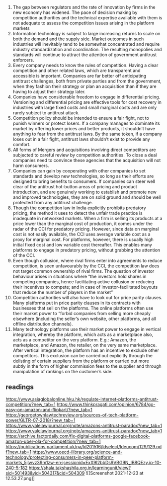       

1.  The gap between regulators and the rate of innovation by firms in the new economy has widened. The pace of decision making by competition authorities and the technical expertise available with them is not adequate to assess the competition issues arising in the platform markets 
2.  Information technology is subject to large increasing returns to scale on both the demand and the supply side. Market outcomes in such industries will inevitably tend to be somewhat concentrated and require industry standardization and coordination. The resulting monopolies and standards will continue to attract the attention of government antitrust enforcers.
3.  Every company needs to know the rules of competition. Having a clear competition and other related laws, which are transparent and accessible is important. Companies are far better off anticipating antitrust challenges, both from private parties and from the government, when they fashion their strategy or plan an acquisition than if they are having to adjust their strategy later. 
4.  Companies have considerable freedom to engage in differential pricing. Versioning and differential pricing are effective tools for cost recovery in industries with large fixed costs and small marginal costs and are only rarely subject to antitrust attack.
5.  Competition policy should be intended to ensure a fair fight, not to punish winners or protect losers. If a company manages to dominate its market by offering lower prices and better products, it shouldn’t have anything to fear from the antitrust laws. By the same token, if a company loses out in a fair fight, antitrust laws shouldn’t exist to provide any comfort.
6.  All forms of Mergers and acquisitions involving direct competitors are subjected to careful review by competition authorities. To close a deal companies need to convince these agencies that the acquisition will not harm consumers.
7.  Companies can gain by cooperating with other companies to set standards and develop new technologies, so long as their efforts are designed to bring benefits to consumers. If companies can steer well clear of the antitrust hot-button areas of pricing and product introduction, and are genuinely working to establish and promote new and improved technologies, they are on solid ground and should be well protected from any antitrust challenge.
8.  Though the competition law in India explicitly prohibits predatory pricing, the method it uses to detect the unfair trade practice is inadequate in networked markets. When a firm is selling its products at a price lower than the marginal cost of production, it comes under the radar of the CCI for predatory pricing. However, since data on marginal cost is not easily available, the CCI uses average variable cost as a proxy for marginal cost. For platforms, however, there is usually high initial fixed cost and low variable cost thereafter. This enables many platforms to engage in predatory pricing, without grabbing the attention of the CCI. 
9.  Even though collusion, where rival firms enter into agreements to reduce competition, is seen unfavourably by the CCI, the competition law does not target common ownership of rival firms. The question of investor behaviour arises in situations where “the investors hold shares in competing companies, hence facilitating active collusion or reducing their incentives to compete; and in case of investor-facilitated buyouts that reduce the number of players in the market”
10.  Competition authorities will also have to look out for price parity clauses. Many platforms put in price parity clauses in its contracts with businesses that sell on the platforms. The online platforms often use their market power to “forbid companies from selling more cheaply elsewhere (including the seller’s own website, other platforms, and all offline distribution channels).
11.  Many technology platforms use their market power to engage in vertical integration, whereby the platform, which acts as a marketplace also, acts as a competitor on the very platform. E.g.: Amazon, the marketplace, and Amazon, the retailer, on the very same marketplace. After vertical integration, the platform has an incentive to exclude other competitors. This exclusion can be carried out explicitly through the delisting of certain suppliers from the platform or carried out more subtly in the form of higher commission fees to the supplier and through manipulation of rankings on the customer’s side.


## readings
https://www.asiaglobalonline.hku.hk/regulate-internet-platforms-antitrust-competition/?new_tab=1
https://www.thinkpragati.com/opinion/6784/go-easy-on-amazon-and-flipkart/?new_tab=1
https://georgetownlawtechreview.org/sources-of-tech-platform-power/GLTR-07-2018/?new_tab=1
https://www.yalelawjournal.org/note/amazons-antitrust-paradox?new_tab=1
https://www.yalelawjournal.org/note/amazons-antitrust-paradox?new_tab=1
https://archive.factordaily.com/fix-digital-platforms-google-facebook-amazon-uber-ola-for-competition/?new_tab=1
https://publications.parliament.uk/pa/ld201516/ldselect/ldeucom/129/129.pdf?new_tab=1
https://www.oecd-ilibrary.org/science-and-technology/protecting-consumers-in-peer-platform-markets_5jlwvz39m1zw-en;jsessionid=ExX9I2bbDs9VBG9N_lB8QEzy.ip-10-240-5-182
https://shala.takshashila.org.in/learningunit/view?sid=501493&vid=504317&cid=504309
![[Screenshot 2021-12-23 at 12.53.27.png]]